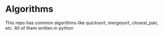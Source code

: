 # Algorithms

This repo has common algorithms like quicksort, mergesort, closest_pair, etc. All of them written in python
